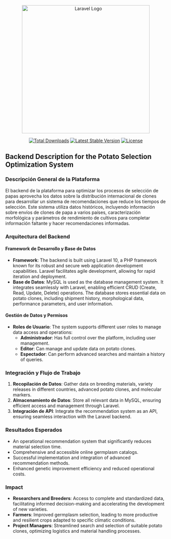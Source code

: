 <p align="center"><a href="https://laravel.com" target="_blank"><img src="https://foreslab.com/assets/img/logo2.webp" width="400" alt="Laravel Logo"></a></p>

<p align="center">
<a href="https://packagist.org/packages/laravel/framework"><img src="https://img.shields.io/packagist/dt/laravel/framework" alt="Total Downloads"></a>
<a href="https://packagist.org/packages/laravel/framework"><img src="https://img.shields.io/packagist/v/laravel/framework" alt="Latest Stable Version"></a>
<a href="https://packagist.org/packages/laravel/framework"><img src="https://img.shields.io/packagist/l/laravel/framework" alt="License"></a>
</p>

## Backend Description for the Potato Selection Optimization System

### Descripción General de la Plataforma
El backend de la plataforma para optimizar los procesos de selección de papas aprovecha los datos sobre la distribución internacional de clones para desarrollar un sistema de recomendaciones que reduce los tiempos de selección. Este sistema utiliza datos históricos, incluyendo información sobre envíos de clones de papa a varios países, caracterización morfológica y parámetros de rendimiento de cultivos para completar información faltante y hacer recomendaciones informadas.

### Arquitectura del Backend

#### Framework de Desarrollo y Base de Datos
- **Framework**: The backend is built using Laravel 10, a PHP framework known for its robust and secure web application development capabilities. Laravel facilitates agile development, allowing for rapid iteration and deployment.
- **Base de Datos**: MySQL is used as the database management system. It integrates seamlessly with Laravel, enabling efficient CRUD (Create, Read, Update, Delete) operations. The database stores essential data on potato clones, including shipment history, morphological data, performance parameters, and user information.

#### Gestión de Datos y Permisos
- **Roles de Usuario**: The system supports different user roles to manage data access and operations:
  - **Administrador**: Has full control over the platform, including user management.
  - **Editor**: Can manage and update data on potato clones.
  - **Espectador**: Can perform advanced searches and maintain a history of queries.

### Integración y Flujo de Trabajo
1. **Recopilación de Datos**: Gather data on breeding materials, variety releases in different countries, advanced potato clones, and molecular markers.
2. **Almacenamiento de Datos**: Store all relevant data in MySQL, ensuring efficient access and management through Laravel.
3. **Integración de API**: Integrate the recommendation system as an API, ensuring seamless interaction with the Laravel backend.

### Resultados Esperados

- An operational recommendation system that significantly reduces material selection time.
- Comprehensive and accessible online germplasm catalogs.
- Successful implementation and integration of advanced recommendation methods.
- Enhanced genetic improvement efficiency and reduced operational costs.

### Impact
- **Researchers and Breeders**: Access to complete and standardized data, facilitating informed decision-making and accelerating the development of new varieties.
- **Farmers**: Improved germplasm selection, leading to more productive and resilient crops adapted to specific climatic conditions.
- **Project Managers**: Streamlined search and selection of suitable potato clones, optimizing logistics and material handling processes.
